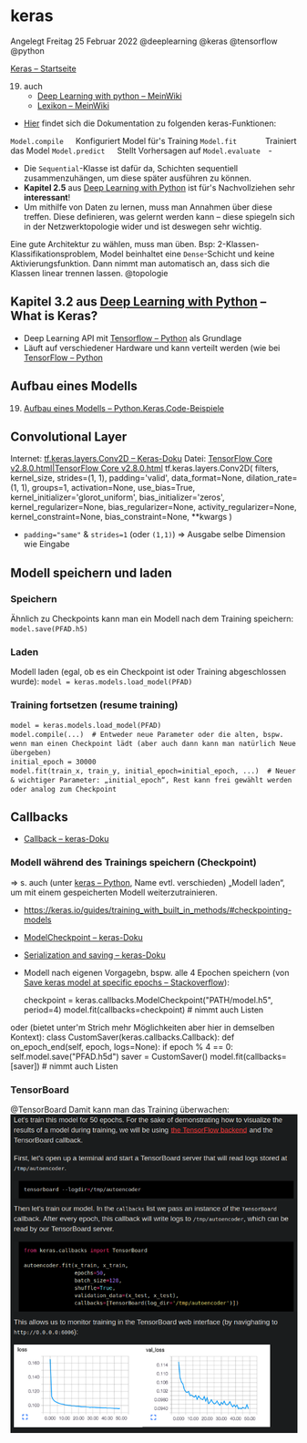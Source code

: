 # keras
Angelegt Freitag 25 Februar 2022
@deeplearning @keras @tensorflow @python

[Keras – Startseite](https://keras.io/)


19. auch
	* [Deep Learning with python – MeinWiki]()
	* [Lexikon – MeinWiki]()



* [Hier](https://keras.io/api/models/model_training_apis/) findet sich die Dokumentation zu folgenden keras-Funktionen:

``Model.compile   ``Konfiguriert Model für's Training
``Model.fit       ``Trainiert das Model
``Model.predict   ``Stellt Vorhersagen auf
``Model.evaluate  ``-

* Die ``Sequential``-Klasse ist dafür da, Schichten sequentiell zusammenzuhängen, um diese später ausführen zu können.
* **Kapitel 2.5** aus [Deep Learning with Python]() ist für's Nachvollziehen sehr **interessant**!
* Um mithilfe von Daten zu lernen, muss man Annahmen über diese treffen. Diese definieren, was gelernt werden kann – diese spiegeln sich in der Netzwerktopologie wider und ist deswegen sehr wichtig.

Eine gute Architektur zu wählen, muss man üben.
Bsp: 2-Klassen-Klassifikationsproblem, Model beinhaltet eine ``Dense``-Schicht und keine Aktivierungsfunktion. Dann nimmt man automatisch an, dass sich die Klassen linear trennen lassen. @topologie

Kapitel 3.2 aus [Deep Learning with Python]() – What is Keras?
--------------------------------------------------------------

* Deep Learning API mit [Tensorflow – Python](./TensorFlow.md) als Grundlage
* Läuft auf verschiedener Hardware und kann verteilt werden (wie bei [TensorFlow – Python](./TensorFlow.md)


Aufbau eines Modells
--------------------

19. [Aufbau eines Modells – Python.Keras.Code-Beispiele](./keras/Code-Beispiele.md)


Convolutional Layer
-------------------
Internet: [tf.keras.layers.Conv2D – Keras-Doku](https://www.tensorflow.org/api_docs/python/tf/keras/layers/Conv2D)
Datei: [ TensorFlow Core v2.8.0.html|TensorFlow Core v2.8.0.html](./keras/tf.keras.layers.Conv2D )
	tf.keras.layers.Conv2D(
	    filters, kernel_size, strides=(1, 1), padding='valid',
	    data_format=None, dilation_rate=(1, 1), groups=1, activation=None,
	    use_bias=True, kernel_initializer='glorot_uniform',
	    bias_initializer='zeros', kernel_regularizer=None,
	    bias_regularizer=None, activity_regularizer=None, kernel_constraint=None,
	    bias_constraint=None, **kwargs
	)


* ``padding="same"`` & ``strides=1`` (oder ``(1,1)``) ⇒  Ausgabe selbe Dimension wie Eingabe

Modell speichern und laden
--------------------------

### Speichern
Ähnlich zu Checkpoints kann man ein Modell nach dem Training speichern:
``model.save(PFAD.h5)``

### Laden
Modell laden (egal, ob es ein Checkpoint ist oder Training abgeschlossen wurde):
``model = keras.models.load_model(PFAD)``

### Training fortsetzen (resume training)
	model = keras.models.load_model(PFAD)
	model.compile(...)  # Entweder neue Parameter oder die alten, bspw. wenn man einen Checkpoint lädt (aber auch dann kann man natürlich Neue übergeben)
	initial_epoch = 30000
	model.fit(train_x, train_y, initial_epoch=initial_epoch, ...)  # Neuer & wichtiger Parameter: „initial_epoch“, Rest kann frei gewählt werden oder analog zum Checkpoint


Callbacks
---------

* [Callback – keras-Doku](https://keras.io/api/callbacks/)


### Modell während des Trainings speichern (Checkpoint)
⇒ s. auch (unter [keras – Python](#Python:Module:keras), Name evtl. verschieden) „Modell laden“, um mit einem gespeicherten Modell weiterzutrainieren.

* <https://keras.io/guides/training_with_built_in_methods/#checkpointing-models>
* [ModelCheckpoint – keras-Doku](https://keras.io/api/callbacks/model_checkpoint/)
* [Serialization and saving – keras-Doku](https://keras.io/guides/serialization_and_saving/)
* Modell nach eigenen Vorgagebn, bspw. alle 4 Epochen speichern (von [Save keras model at specific epochs – Stackoverflow](https://stackoverflow.com/questions/54323960/save-keras-model-at-specific-epochs)):

	checkpoint = keras.callbacks.ModelCheckpoint("PATH/model.h5", period=4)
	model.fit(callbacks=checkpoint)  # <callbacks> nimmt auch Listen

oder (bietet unter'm Strich mehr Möglichkeiten aber hier in demselben Kontext):
	class CustomSaver(keras.callbacks.Callback):
	    def on_epoch_end(self, epoch, logs=None):
	        if epoch % 4 == 0:
	            self.model.save("PFAD.h5d")
	saver = CustomSaver()
	model.fit(callbacks=[saver])  # <callbacks> nimmt auch Listen


### TensorBoard
@TensorBoard
Damit kann man das Training überwachen:
![](./keras/pasted_image.png)


